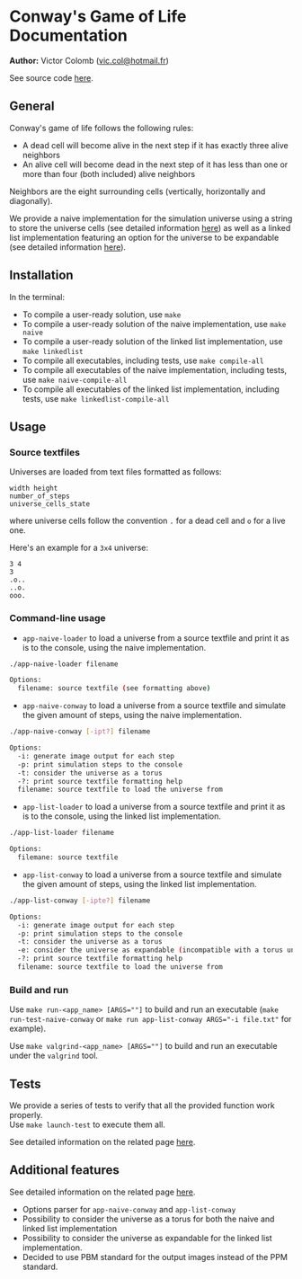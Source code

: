 # Conway's Game of Life Documentation

__Author:__ Victor Colomb (vic.col@hotmail.fr)

See source code [here](https://github.com/viccol961/IN101_project).

## General

Conway's game of life follows the following rules:

* A dead cell will become alive in the next step if it has exactly three alive neighbors
* An alive cell will become dead in the next step of it has less than one or more than four (both included) alive neighbors

Neighbors are the eight surrounding cells (vertically, horizontally and diagonally).

We provide a naive implementation for the simulation universe using a string to store the universe cells (see detailed information [here](https://viccol961.github.io/IN101_project/naive_implementation.html)) as well as a linked list implementation featuring an option for the universe to be expandable (see detailed information [here](https://viccol961.github.io/IN101_project/linkedlist_implementation.html)).

## Installation

In the terminal:

* To compile a user-ready solution, use `make`
* To compile a user-ready solution of the naive implementation, use `make naive`
* To compile a user-ready solution of the linked list implementation, use `make linkedlist`
* To compile all executables, including tests, use `make compile-all`
* To compile all executables of the naive implementation, including tests, use `make naive-compile-all`
* To compile all executables of the linked list implementation, including tests, use `make linkedlist-compile-all`

## Usage

### Source textfiles

Universes are loaded from text files formatted as follows:

```text
width height
number_of_steps
universe_cells_state
```

where universe cells follow the convention `.` for a dead cell and `o` for a live one.

Here's an example for a `3x4` universe:

```text
3 4
3
.o..
..o.
ooo.
```

### Command-line usage

* `app-naive-loader` to load a universe from a source textfile and print it as is to the console, using the naive implementation.

```bash
./app-naive-loader filename

Options:
  filename: source textfile (see formatting above)
```

* `app-naive-conway` to load a universe from a source textfile and simulate the given amount of steps, using the naive implementation.

```bash
./app-naive-conway [-ipt?] filename

Options:
  -i: generate image output for each step
  -p: print simulation steps to the console
  -t: consider the universe as a torus
  -?: print source textfile formatting help
  filename: source textfile to load the universe from
```

* `app-list-loader` to load a universe from a source textfile and print it as is to the console, using the linked list implementation.

```bash
./app-list-loader filename

Options:
  filemane: source textfile
```

* `app-list-conway` to load a universe from a source textfile and simulate the given amount of steps, using the linked list implementation.

```bash
./app-list-conway [-ipte?] filename

Options:
  -i: generate image output for each step
  -p: print simulation steps to the console
  -t: consider the universe as a torus
  -e: consider the universe as expandable (incompatible with a torus universe!)
  -?: print source textfile formatting help
  filename: source textfile to load the universe from
```

### Build and run

Use `make run-<app_name> [ARGS=""]` to build and run an executable (`make run-test-naive-conway` or `make run app-list-conway ARGS="-i file.txt"` for example).

Use `make valgrind-<app_name> [ARGS=""]` to build and run an executable under the `valgrind` tool.

## Tests

We provide a series of tests to verify that all the provided function work properly.  
Use `make launch-test` to execute them all.

See detailed information on the related page [here](https://viccol961.github.io/IN101_project/tests.html).

## Additional features

See detailed information on the related page [here](https://viccol961.github.io/IN101_project/additional_features.html).

* Options parser for `app-naive-conway` and `app-list-conway`
* Possibility to consider the universe as a torus for both the naive and linked list implementation
* Possibility to consider the universe as expandable for the linked list implementation.
* Decided to use PBM standard for the output images instead of the PPM standard.
